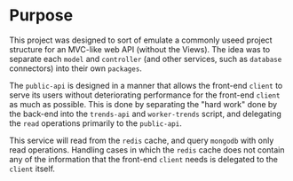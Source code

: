 # Purpose

This project was designed to sort of emulate a commonly useed
project structure for an MVC-like web API (without the Views).
The idea was to separate each `model` and `controller`
(and other services, such as `database` connectors) into their own `packages`.

The `public-api` is designed in a manner that allows the front-end `client` to
serve its users without deteriorating performance for the front-end `client`
as much as possible. This is done by separating the "hard work" done by
the back-end into the `trends-api` and `worker-trends` script, and delegating
the `read` operations primarily to the `public-api`.

This service will read from the `redis` cache, and query `mongodb` with
only read operations. Handling cases in which the `redis` cache
does not contain any of the information that the front-end `client` needs
is delegated to the `client` itself.